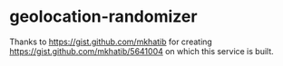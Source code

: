 # geolocation-randomizer
Thanks to https://gist.github.com/mkhatib for creating https://gist.github.com/mkhatib/5641004 on which this service is built.
